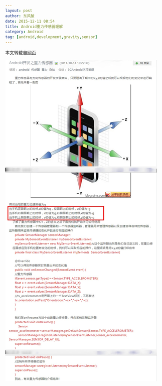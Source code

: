 ```yaml
---
layout: post
author: 东风破
date: 2015-12-11 08:54
title: Android重力传感器理解
category: Android
tag: [android,development,gravity,sensor]
---
```


本文转载自[网页](http://blog.sina.com.cn/s/blog_5a48dd2d0100u5ej.html)

![Gravity Sensor](/public/img/android/android_gravity_sensor.jpeg)
